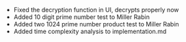 - Fixed the decryption function in UI, decrypts properly now
- Added 10 digit prime number test to Miller Rabin
- Added two 1024 prime number product test to Miller Rabin
- Added time complexity analysis to implementation.md
